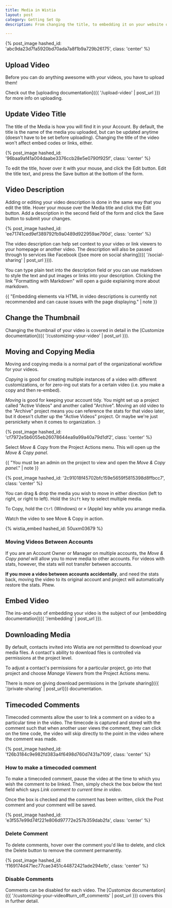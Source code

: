 ```yaml
---
title: Media in Wistia
layout: post
category: Getting Set Up
description: From changing the title, to embedding it on your website or blog, learn all the functionality for uploaded media here.

---
```


{% post_image hashed_id: 'abc9da23d7fa5920bd70ada7a8f1b9a729b26175', class: 'center' %}

## Upload Video

Before you can do anything awesome with your videos, you have to upload them! 

Check out the [uploading documentation]({{ '/upload-video' | post_url }}) for
more info on uploading.

## Update Video Title

The title of the Media is how you will find it in your Account.  By default,
the title is the name of the media you uploaded, but can be updated anytime 
(doesn't have to be set before uploading). Changing the title of the video won't
affect embed codes or links, either.

{% post_image hashed_id: '96baa9af41a004daabe3376ccb28e5e0790f925f', class: 'center' %}

To edit the title, hover over it with your mouse, and click the 
Edit button. Edit the title text, and press the Save button at the bottom of the form.

## Video Description

Adding or editing your video description is done in the same way that you edit the title.
Hover your mouse over the Media title and click the Edit button. Add a description 
in the second field of the form and click the Save button to submit your changes.

{% post_image hashed_id: 'ee71741ced9ef389792fb9a0489d922959ae790d', class: 'center' %}

The video description can help set context to your video or link viewers to your homepage or another video. 
The description will also be passed through to services 
like Facebook ([see more on social sharing]({{ '/social-sharing' | post_url }})).

You can type plain text into the description field or you can use markdown to style the text and put 
images or links into your description. Clicking the link "Formatting with Markdown" 
will open a guide explaining more about markdown. 

{{ "Embedding elements via HTML in video descriptions is currently not recommended and can cause issues with the page displaying." | note }} 

## Change the Thumbnail

Changing the thumbnail of your video is covered in detail in the [Customize documentation]({{ '/customizing-your-video' | post_url }}).

## Moving and Copying Media

Moving and copying media is a normal part of the organizational workflow for
your videos.

*Copying* is good for creating multiple instances of a video with different
customizations, or for zero-ing out stats for a certain video (i.e. you make a
copy and then re-embed).

*Moving* is good for keeping your account tidy. You might set up a project
called "Active Videos" and another called "Archive". Moving an old video to the
"Archive" project means you can reference the stats for that video later, but
it doesn't clutter up the "Active Videos" project. Or maybe we're just
persnickety when it comes to organization. :)

{% post_image hashed_id: 'cf7972e5b6055eb26078644ea9a99a40a79d1df2', class: 'center' %}

Select *Move & Copy* from the <span class="action_menu">Project Actions</span>
menu. This will open up the *Move & Copy panel*.

{{ "You must be an admin on the project to view and open the *Move & Copy panel*." | note }}

{% post_image hashed_id: '2c91018f45702bfc159e5659f5815398d8ffbcc7', class: 'center' %}

You can drag & drop the media you wish to move in either direction (left to
right, or right to left). Hold the `Shift` key to select multiple media.

To Copy, hold the `Ctrl` (Windows) or `⌘` (Apple) key while you arrange media.

Watch the video to see Move & Copy in action.

{% wistia_embed hashed_id: 50uxm03679 %}

### Moving Videos Between Accounts

If you are an Account Owner or Manager on multiple accounts, the *Move & Copy panel* will allow
you to move media to other accounts. For videos with stats, however, the stats
will not transfer between accounts.

**If you move a video between accounts accidentally**, and need the stats back,
moving the video to its original account and project will automatically
restore the stats. Phew.

## Embed Video

The ins-and-outs of embedding your video is the subject of our 
[embedding documentation]({{ '/embedding' | post_url }}).

## Downloading Media 

By default, contacts invited into Wistia are not permitted to download your
media files. A contact's ability to download files is controlled via 
permissions at the project level. 

To adjust a contact's permissions for a particular project, go into that 
project and choose *Manage Viewers* from the
<span class="action_menu">Project Actions</span> menu.

There is more on giving download permissions in the [private sharing]({{ '/private-sharing' | post_url}})
documentation.

## Timecoded Comments

Timecoded comments allow the user to link a comment on a video to a particular 
time in the video.  The timecode is captured and stored with the comment such 
that when another user views the comment, they can click on the time code, the 
video will skip directly to the point in the video where the comment was made.

{% post_image hashed_id: 'f26b3184c9e982fd383a4f6498d760d7431a7109', class: 'center' %}

### How to make a timecoded comment

To make a timecoded comment, pause the video at the time to which you wish the 
comment to be linked.  Then, simply check the box below the text field 
which says *Link comment to current time in video*.

Once the box is checked and the comment has been written, click the 
<span class="faux_button">Post comment</span> and your comment will be saved.

{% post_image hashed_id: 'e3f557e99d74f221e806d97772e257b359dab2fa', class: 'center' %}

### Delete Comment

To delete comments, hover over the comment you'd like to delete, and click
the Delete button to remove the comment permanently.

{% post_image hashed_id: 'f169174d471ec77cae3451c44872421ade294efb', class: 'center' %}

### Disable Comments

Comments can be disabled for each video. The [Customize documentation]({{ '/customizing-your-video#turn_off_comments' | post_url }}) 
covers this in further detail.
